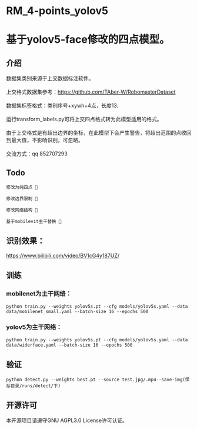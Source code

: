 # RM_4-points_yolov5
# 基于yolov5-face修改的四点模型。
## 介绍
数据集类别来源于上交数据标注软件。<br>
<br>
上交格式数据集参考：https://github.com/TAber-W/RobomasterDataset<br>
<br>
数据集标签格式：类别序号+xywh+4点，长度13.<br>
<br>
运行transform_labels.py可将上交四点格式转为此模型适用的格式。<br>
<br>
由于上交格式是有超出边界的坐标，在此模型下会产生警告，将超出范围的点收回到最大值，不影响识别，可忽略。<br>
<br>
交流方式：qq 852707293
## Todo
    修改为纯四点 🚀
   
    修改边界限制 🚀
    
    修改网络结构 🐌
                      
    基于mobilevit主干替换 🚀
## 识别效果：
https://www.bilibili.com/video/BV1cG4y187UZ/
## 训练
### mobilenet为主干网络：
    python train.py --weights yolov5s.pt --cfg models/yolov5s.yaml --data data/mobilenet_small.yaml --batch-size 16 --epochs 500
### yolov5为主干网络：
    python train.py --weights yolov5s.pt --cfg models/yolov5s.yaml --data data/widerface.yaml --batch-size 16 --epochs 500
## 验证
    python detect.py --weights best.pt --source test.jpg/.mp4--save-img(保存目录/runs/detect/下)
## 开源许可
本开源项目请遵守GNU AGPL3.0 License许可认证。


